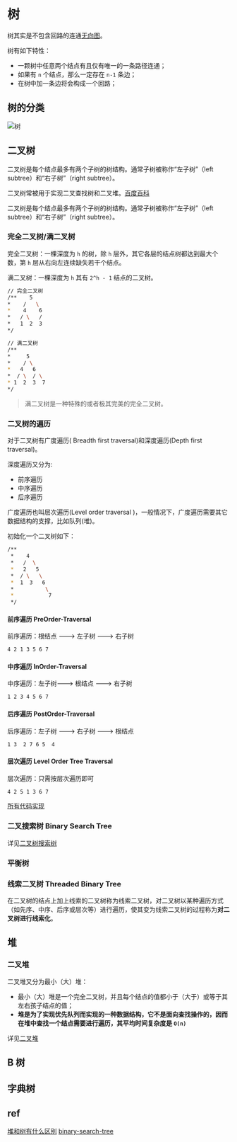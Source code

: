 # 树

树其实是不包含回路的连通[无向图](../图/简介.md)。

树有如下特性：

- 一颗树中任意两个结点有且仅有唯一的一条路径连通；
- 如果有 `n` 个结点，那么一定存在 `n-1` 条边；
- 在树中加一条边将会构成一个回路；

## 树的分类

![树](../../xmind/树.png)

## 二叉树

二叉树是每个结点最多有两个子树的树结构。通常子树被称作“左子树”（left subtree）和“右子树”（right subtree）。

二叉树常被用于实现二叉查找树和二叉堆。[百度百科](https://baike.baidu.com/item/%E4%BA%8C%E5%8F%89%E6%A0%91)

二叉树是每个结点最多有两个子树的树结构。通常子树被称作“左子树”（left subtree）和“右子树”（right subtree）。

### 完全二叉树/满二叉树

完全二叉树：一棵深度为 `h` 的树，除 `h` 层外，其它各层的结点树都达到最大个数，第 `h` 层从右向左连续缺失若干个结点。

满二叉树：一棵深度为 `h` 其有 `2^h - 1` 结点的二叉树。

```bash
// 完全二叉树
/**    5
*    /   \
*    4    6
*   / \   /
*   1  2  3
*/
```

```bash
// 满二叉树
/**
*     5
*    / \
*   4   6
*  / \  / \
* 1  2  3  7
*/
```

> 满二叉树是一种特殊的或者极其完美的完全二叉树。

### 二叉树的遍历

对于二叉树有广度遍历( Breadth first traversal)和深度遍历(Depth first traversal)。

深度遍历又分为:

- 前序遍历
- 中序遍历
- 后序遍历

广度遍历也叫层次遍历(Level order traversal )，一般情况下，广度遍历需要其它数据结构的支撑，比如队列(堆)。

初始化一个二叉树如下：

```bash
/**
 *    4
 *   /  \
 *   2   5
 *  / \   \
 *  1  3   6
 *          \
 *           7
 */
```

#### 前序遍历 PreOrder-Traversal

前序遍历：根结点 ---> 左子树 ---> 右子树

```bash
4 2 1 3 5 6 7
```

#### 中序遍历 InOrder-Traversal

中序遍历：左子树---> 根结点 ---> 右子树

```bash
1 2 3 4 5 6 7
```

#### 后序遍历 PostOrder-Traversal

后序遍历：左子树 ---> 右子树 ---> 根结点

```bash
1 3  2 7 6 5  4
```

#### 层次遍历 Level Order Tree Traversal

层次遍历：只需按层次遍历即可

```bash
4 2 5 1 3 6 7
```

[所有代码实现](/code/binary-tree/helper.ts)

### 二叉搜索树 Binary Search Tree

详见[二叉树搜索树](二叉树/二叉搜索树.md)

### 平衡树

### 线索二叉树 Threaded Binary Tree

在二叉树的结点上加上线索的二叉树称为线索二叉树，对二叉树以某种遍历方式（如先序、中序、后序或层次等）进行遍历，使其变为线索二叉树的过程称为**对二叉树进行线索化**。

## 堆

### 二叉堆

二叉堆又分为最小（大）堆：

- 最小（大）堆是一个完全二叉树，并且每个结点的值都小于（大于）或等于其左右孩子结点的值；
- **堆是为了实现优先队列而实现的一种数据结构，它不是面向查找操作的，因而在堆中查找一个结点需要进行遍历，其平均时间复杂度是 `O(n)`**

详见[二叉堆](/docs/数据结构/树/堆/二叉堆.md)

## B 树

## 字典树

## ref

[堆和树有什么区别](https://www.zhihu.com/question/36134980)
[binary-search-tree](https://github.com/exercism/typescript/tree/master/exercises/binary-search-tree)

